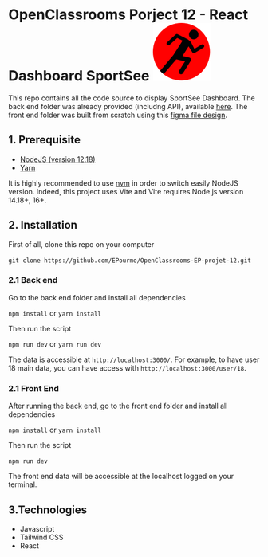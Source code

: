 # OpenClassrooms Porject 12 - React Dashboard SportSee ![logo SportSee](/P12FrontEnd/src/assets/logo.svg "logo SportSee")

This repo contains all the code source to display SportSee Dashboard. The back end folder was already provided (includng API),  available [here](https://github.com/OpenClassrooms-Student-Center/P9-front-end-dashboard.git). The front end folder was built from scratch using this [figma file design](https://www.figma.com/file/BMomGVZqLZb811mDMShpLu/UI-design-Sportify-FR).


## 1. Prerequisite
- [NodeJS (version 12.18)](https://nodejs.org/en/)
- [Yarn](https://yarnpkg.com/)

It is highly recommended to use [nvm](https://github.com/nvm-sh/nvm) in order to switch easily NodeJS version. Indeed, this project uses Vite and Vite requires Node.js version 14.18+, 16+.


## 2. Installation
First of all, clone this repo on your computer

`git clone https://github.com/EPourmo/OpenClassrooms-EP-projet-12.git`

### 2.1 Back end
Go to the back end folder and install all dependencies

`npm install` or `yarn install`

Then run the script

`npm run dev` or `yarn run dev `

The data is accessible at `http://localhost:3000/`. For example, to have user 18 main data, you can have access with `http://localhost:3000/user/18`.

### 2.1 Front End
After running the back end, go to the front end folder and install all dependencies

`npm install` or `yarn install`

Then run the script

`npm run dev `

The front end data will be accessible at the localhost logged on your terminal.

## 3.Technologies
- Javascript
- Tailwind CSS
- React
